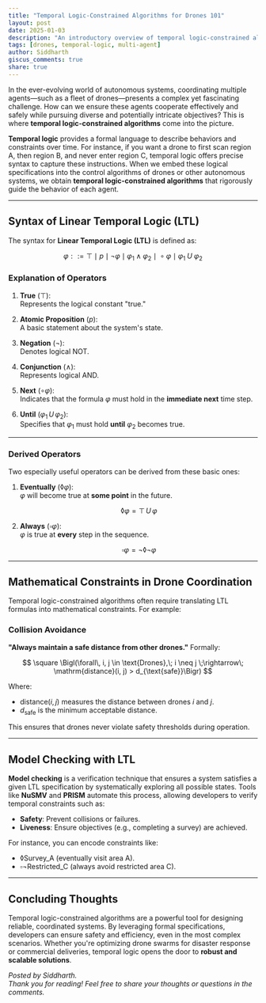 ```yaml
---
title: "Temporal Logic-Constrained Algorithms for Drones 101"
layout: post
date: 2025-01-03
description: "An introductory overview of temporal logic-constrained algorithms for drone coordination."
tags: [drones, temporal-logic, multi-agent]
author: Siddharth
giscus_comments: true
share: true
---
```


In the ever-evolving world of autonomous systems, coordinating multiple agents—such as a fleet of drones—presents a complex yet fascinating challenge. How can we ensure these agents cooperate effectively and safely while pursuing diverse and potentially intricate objectives? This is where **temporal logic-constrained algorithms** come into the picture.

**Temporal logic** provides a formal language to describe behaviors and constraints over time. For instance, if you want a drone to first scan region A, then region B, and never enter region C, temporal logic offers precise syntax to capture these instructions. When we embed these logical specifications into the control algorithms of drones or other autonomous systems, we obtain **temporal logic-constrained algorithms** that rigorously guide the behavior of each agent.

---

## Syntax of Linear Temporal Logic (LTL)

The syntax for **Linear Temporal Logic (LTL)** is defined as:

$$
\varphi ::= \top \;\mid\; p \;\mid\; \neg \varphi \;\mid\; \varphi_1 \wedge \varphi_2 \;\mid\; \circ \varphi \;\mid\; \varphi_1 \; U \;\varphi_2
$$

### Explanation of Operators

1. **True** ($\top$):  
   Represents the logical constant "true."

2. **Atomic Proposition** ($p$):  
   A basic statement about the system's state.

3. **Negation** ($\neg$):  
   Denotes logical NOT.

4. **Conjunction** ($\wedge$):  
   Represents logical AND.

5. **Next** ($\circ \varphi$):  
   Indicates that the formula $\varphi$ must hold in the **immediate next** time step.

6. **Until** ($\varphi_1 \, U \, \varphi_2$):  
   Specifies that $\varphi_1$ must hold **until** $\varphi_2$ becomes true.

---

### Derived Operators

Two especially useful operators can be derived from these basic ones:

1. **Eventually** ($\lozenge \varphi$):  
   $\varphi$ will become true at **some point** in the future.

   $$ 
   \lozenge \varphi = \top \, U \, \varphi 
   $$

2. **Always** ($\square \varphi$):  
   $\varphi$ is true at **every** step in the sequence.

   $$
   \square \varphi = \neg \lozenge \neg \varphi
   $$

---

## Mathematical Constraints in Drone Coordination

Temporal logic-constrained algorithms often require translating LTL formulas into mathematical constraints. For example:

### Collision Avoidance

**"Always maintain a safe distance from other drones."** Formally:

$$
\square \Bigl(\forall\, i, j \in \text{Drones},\; i \neq j \;\rightarrow\; \mathrm{distance}(i, j) > d_{\text{safe}}\Bigr)
$$

Where:  
- $\mathrm{distance}(i, j)$ measures the distance between drones $i$ and $j$.  
- $d_{\text{safe}}$ is the minimum acceptable distance.

This ensures that drones never violate safety thresholds during operation.

---

## Model Checking with LTL

**Model checking** is a verification technique that ensures a system satisfies a given LTL specification by systematically exploring all possible states. Tools like **NuSMV** and **PRISM** automate this process, allowing developers to verify temporal constraints such as:

- **Safety**: Prevent collisions or failures.  
- **Liveness**: Ensure objectives (e.g., completing a survey) are achieved.

For instance, you can encode constraints like:

- $\lozenge \mathrm{Survey\_A}$ (eventually visit area A).  
- $\square \neg \mathrm{Restricted\_C}$ (always avoid restricted area C).  

---

## Concluding Thoughts

Temporal logic-constrained algorithms are a powerful tool for designing reliable, coordinated systems. By leveraging formal specifications, developers can ensure safety and efficiency, even in the most complex scenarios. Whether you're optimizing drone swarms for disaster response or commercial deliveries, temporal logic opens the door to **robust and scalable solutions**.

*Posted by Siddharth.*  
*Thank you for reading! Feel free to share your thoughts or questions in the comments.*
